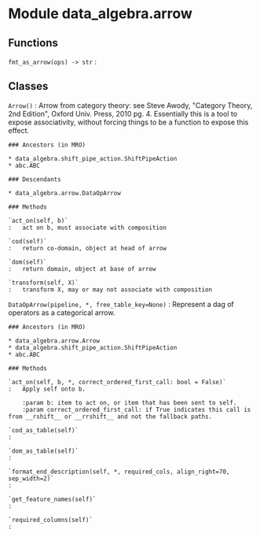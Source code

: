 Module data_algebra.arrow
=========================

Functions
---------

    
`fmt_as_arrow(ops) ‑> str`
:   

Classes
-------

`Arrow()`
:   Arrow from category theory: see Steve Awody,
    "Category Theory, 2nd Edition", Oxford Univ. Press, 2010 pg. 4.
    Essentially this is a tool to expose associativity, without forcing
    things to be a function to expose this effect.

    ### Ancestors (in MRO)

    * data_algebra.shift_pipe_action.ShiftPipeAction
    * abc.ABC

    ### Descendants

    * data_algebra.arrow.DataOpArrow

    ### Methods

    `act_on(self, b)`
    :   act on b, must associate with composition

    `cod(self)`
    :   return co-domain, object at head of arrow

    `dom(self)`
    :   return domain, object at base of arrow

    `transform(self, X)`
    :   transform X, may or may not associate with composition

`DataOpArrow(pipeline, *, free_table_key=None)`
:   Represent a dag of operators as a categorical arrow.

    ### Ancestors (in MRO)

    * data_algebra.arrow.Arrow
    * data_algebra.shift_pipe_action.ShiftPipeAction
    * abc.ABC

    ### Methods

    `act_on(self, b, *, correct_ordered_first_call: bool = False)`
    :   Apply self onto b.
        
        :param b: item to act on, or item that has been sent to self.
        :param correct_ordered_first_call: if True indicates this call is from __rshift__ or __rrshift__ and not the fallback paths.

    `cod_as_table(self)`
    :

    `dom_as_table(self)`
    :

    `format_end_description(self, *, required_cols, align_right=70, sep_width=2)`
    :

    `get_feature_names(self)`
    :

    `required_columns(self)`
    :